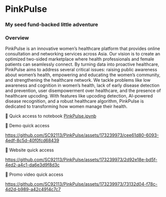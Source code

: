 # PinkPulse
### My seed fund-backed little adventure 

### Overview
PinkPulse is an innovative women’s healthcare platform that provides online consultation and networking services across Asia. Our vision is to create an optimized two-sided marketplace where health professionals and female patients can seamlessly connect. By turning data into proactive healthcare, PinkPulse aims to address several critical issues: raising public awareness about women’s health, empowering and educating the women’s community, and strengthening the healthcare network. We tackle problems like low awareness and cognition in women’s health, lack of early disease detection and prevention, user disempowerment over healthcare, and the presence of healthcare upcoding. With features like upcoding detection, AI-powered disease recognition, and a robust healthcare algorithm, PinkPulse is dedicated to transforming how women manage their health.

👀 Quick access to notebook
[PinkPulse.ipynb](https://github.com/SC92113/PinkPulse/blob/10f132e3f25952af125af433999e76452b02e275/PinkPulse.ipynb)

👀 Demo quick access

https://github.com/SC92113/PinkPulse/assets/173239973/cee61d80-6093-4edf-8c5d-40f0fcd68439

👀 Website quick access

https://github.com/SC92113/PinkPulse/assets/173239973/2d92e18e-bd5f-4ed2-a4c1-da6e3d9f8d3c

👀 Promo video quick access

https://github.com/SC92113/PinkPulse/assets/173239973/73132d04-f78c-4d2d-b989-a42c4914c7c7
